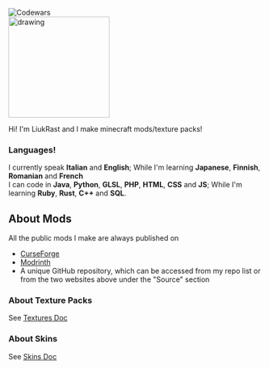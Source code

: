 ![Codewars](https://www.codewars.com/users/LIUKRAST/badges/large)<br>
<img src="https://frozenblock.net/fb_banner_transparent.png" alt="drawing" width="200"/>

Hi! I'm LiukRast and I make minecraft mods/texture packs!

### Languages!
I currently speak **Italian** and **English**;
While I'm learning **Japanese**, **Finnish**, **Romanian** and **French**<br>
I can code in **Java**, **Python**, **GLSL**, **PHP**, **HTML**, **CSS** and **JS**;
While I'm learning **Ruby**, **Rust**, **C++** and **SQL**.

## About Mods
All the public mods I make are always published on
- [CurseForge](https://www.curseforge.com/members/liukrast/projects)
- [Modrinth](https://modrinth.com/user/LIUKRAST)
- A unique GitHub repository, which can be accessed from my repo list or from the two websites above under the "Source" section
### About Texture Packs
See [Textures Doc](about/textures/README.md)
### About Skins
See [Skins Doc](about/skins/README.md)
